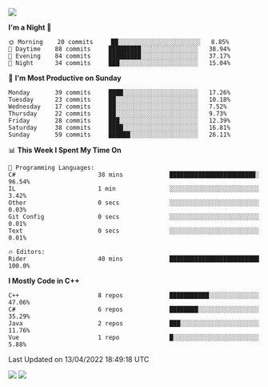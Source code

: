 ![](https://komarev.com/ghpvc/?username=lilpidgey&color=red)
<!--START_SECTION:waka-->
**I'm a Night 🦉** 

```text
🌞 Morning    20 commits     ██░░░░░░░░░░░░░░░░░░░░░░░   8.85% 
🌆 Daytime    88 commits     █████████░░░░░░░░░░░░░░░░   38.94% 
🌃 Evening    84 commits     █████████░░░░░░░░░░░░░░░░   37.17% 
🌙 Night      34 commits     ███░░░░░░░░░░░░░░░░░░░░░░   15.04%

```
📅 **I'm Most Productive on Sunday** 

```text
Monday       39 commits     ████░░░░░░░░░░░░░░░░░░░░░   17.26% 
Tuesday      23 commits     ██░░░░░░░░░░░░░░░░░░░░░░░   10.18% 
Wednesday    17 commits     ██░░░░░░░░░░░░░░░░░░░░░░░   7.52% 
Thursday     22 commits     ██░░░░░░░░░░░░░░░░░░░░░░░   9.73% 
Friday       28 commits     ███░░░░░░░░░░░░░░░░░░░░░░   12.39% 
Saturday     38 commits     ████░░░░░░░░░░░░░░░░░░░░░   16.81% 
Sunday       59 commits     ██████░░░░░░░░░░░░░░░░░░░   26.11%

```


📊 **This Week I Spent My Time On** 

```text
💬 Programming Languages: 
C#                       38 mins             ████████████████████████░   96.54% 
IL                       1 min               ░░░░░░░░░░░░░░░░░░░░░░░░░   3.42% 
Other                    0 secs              ░░░░░░░░░░░░░░░░░░░░░░░░░   0.03% 
Git Config               0 secs              ░░░░░░░░░░░░░░░░░░░░░░░░░   0.01% 
Text                     0 secs              ░░░░░░░░░░░░░░░░░░░░░░░░░   0.01%

🔥 Editors: 
Rider                    40 mins             █████████████████████████   100.0%

```

**I Mostly Code in C++** 

```text
C++                      8 repos             ███████████░░░░░░░░░░░░░░   47.06% 
C#                       6 repos             ████████░░░░░░░░░░░░░░░░░   35.29% 
Java                     2 repos             ███░░░░░░░░░░░░░░░░░░░░░░   11.76% 
Vue                      1 repo              █░░░░░░░░░░░░░░░░░░░░░░░░   5.88%

```



 Last Updated on 13/04/2022 18:49:18 UTC
<!--END_SECTION:waka-->
![](https://hit.yhype.me/github/profile?user_id=42968544)
![](https://komarev.com/ghpvc/?lilpidgey)
